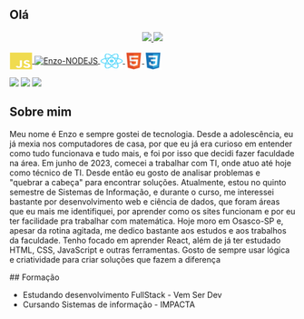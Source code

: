 ## Olá
<div align="center">
  <a href="https://github.com/Enzoka123">
  <img height="180em" src="https://github-readme-stats.vercel.app/api?username=Enzoka123&show_icons=true&theme=dracula&include_all_commits=true&count_private=true"/>
  <img height="180em" src="https://github-readme-stats.vercel.app/api/top-langs/?username=Enzoka123&layout=compact&langs_count=7&theme=dracula"/>
</div>
<div style="display: inline_block"><br>
  <img align="center" alt="Enzo-js" height="30" width="40" src="https://raw.githubusercontent.com/devicons/devicon/master/icons/javascript/javascript-plain.svg">
  
   <img align="center" alt="Enzo-NODEJS" height="30" width="40" src="https://cdn.jsdelivr.net/gh/devicons/devicon/icons/nodejs/nodejs-original.svg">

  <img align="center" alt="Enzo-React" height="30" width="40" src="https://raw.githubusercontent.com/devicons/devicon/master/icons/react/react-original.svg">
  

  <img align="center" alt="Enzo-HTML" height="30" width="30" src="https://raw.githubusercontent.com/devicons/devicon/master/icons/html5/html5-original.svg">
  
  <img align="center" alt="Enzo-CSS" height="30" width="30" src="https://raw.githubusercontent.com/devicons/devicon/master/icons/css3/css3-original.svg">
  

  
</div>
  
  
 
<div> 
 
  <a href="https://www.instagram.com/enzoka_mk/?next=%2F" target="_blank"><img src="https://img.shields.io/badge/-Instagram-%23E4405F?style=for-the-badge&logo=instagram&logoColor=white" target="_blank"></a>
  <a href = "contato.enzo.mikami@gmail.com"><img src="https://img.shields.io/badge/-Gmail-%23333?style=for-the-badge&logo=gmail&logoColor=white" target="_blank"></a>
  <a href="https://www.linkedin.com/in/enzo-mikami/" target="_blank"><img src="https://img.shields.io/badge/-LinkedIn-%230077B5?style=for-the-badge&logo=linkedin&logoColor=white" target="_blank"></a> 
 
  
</div>

## Sobre mim

<p>Meu nome é Enzo e sempre gostei de tecnologia. Desde a adolescência, eu já mexia nos computadores de casa, por que eu já era curioso em entender como tudo funcionava e tudo mais, e foi por isso que decidi fazer faculdade na área. Em junho de 2023, comecei a trabalhar com TI, onde atuo até hoje como técnico de TI. Desde então eu gosto de analisar problemas e "quebrar a cabeça" para encontrar soluções.
Atualmente, estou no quinto semestre de Sistemas de Informação, e durante o curso, me interessei bastante por desenvolvimento web e ciência de dados, que foram áreas que eu mais me identifiquei, por aprender como os sites funcionam e por eu ter facilidade pra trabalhar com matemática.
Hoje moro em Osasco-SP e, apesar da rotina agitada, me dedico bastante aos estudos e aos trabalhos da faculdade. Tenho focado em aprender React, além de já ter estudado HTML, CSS, JavaScript e outras ferramentas. Gosto de sempre usar lógica e criatividade para criar soluções que fazem a diferença<p>
## Formação

- Estudando desenvolvimento FullStack - Vem Ser Dev
- Cursando Sistemas de informação - IMPACTA
</br>

